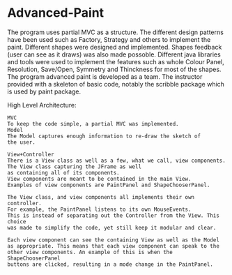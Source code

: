 # Advanced-Paint

The program uses partial MVC as a structure. The different design patterns have been used such as Factory, Strategy and others to implement the paint. Different shapes were designed and implemented. Shapes feedback (user can see as it draws) was also made possoble. Different java libraries and tools were used to implement the features such as whole Colour Panel, Resolution, Save/Open, Symmetry and Thinckness for most of the shapes. The program advanced paint is developed as a team. The instructor provided with a skeleton of basic code, notably the scribble package which is used by paint package. 

High Level Architecture:

	MVC
	To keep the code simple, a partial MVC was implemented.
	Model
	The Model captures enough information to re-draw the sketch of
	the user.
	
	View+Controller
	There is a View class as well as a few, what we call, view components.
	The View class capturing the JFrame as well
	as containing all of its components.
	View components are meant to be contained in the main View.
	Examples of view components are PaintPanel and ShapeChooserPanel.
	
	The View class, and view components all implements their own controller.
	For example, the PaintPanel listens to its own MouseEvents.
	This is instead of separating out the Controller from the View. This choice
	was made to simplify the code, yet still keep it modular and clear.
	
	Each view component can see the containing View as well as the Model
	as appropriate. This means that each view component can speak to the
	other view components. An example of this is when the ShapeChooserPanel
	buttons are clicked, resulting in a mode change in the PaintPanel.
	
